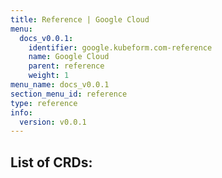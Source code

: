 ```yaml
---
title: Reference | Google Cloud
menu:
  docs_v0.0.1:
    identifier: google.kubeform.com-reference
    name: Google Cloud
    parent: reference
    weight: 1
menu_name: docs_v0.0.1
section_menu_id: reference
type: reference
info:
  version: v0.0.1
---
```


## List of CRDs:
